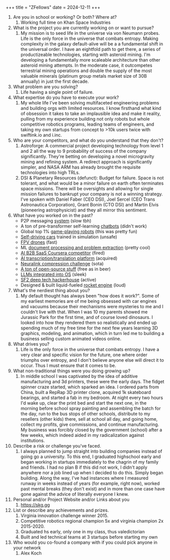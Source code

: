 +++
title = "ZFellows"
date = 2024-12-11
+++

1. Are you in school or working? Or both? Where at?
   1. Working full time on Khan Space Industries
2. What is the project you are currently working on or want to pursue?
   1. My mission is to seed life in the universe via von Neumann probes. Life is the only force in the universe that combats entropy. Making complexity in the galaxy default-alive will be a a fundamental shift in the universal order. I have an eightfold path to get there, a series of productizeable technologies, starting with asteroid mining. I'm developing a fundamentally more scaleable architecture than other asteroid mining attempts. In the moderate case, it outcompetes terrestrial mining operations and double the supply of the most valuable minerals (platinum group metals market size of 30B annually) in just the first decade.
3. What problem are you solving?
   1. Life having a single point of failure.
4. What expertise do you have to execute your work?
   1. My whole life I've been solving multifaceted engineering problems and building orgs with limited resources. I know firsthand what kind of obsession it takes to take an implausible idea and make it reality, pulling from my experience building not only robots but whole competitive robotics programs, leading teams of engineers, and taking my own startups from concept to >10k users twice with swiftink.io and i.inc.
5. Who are your competitors, and what do you understand that they don't?
   1. Astroforge: A commercial project developing technology from level 1 and 2 all the way to 9 probability of success of the company significantly. They're betting on developing a novel microgravity mining and refining system. A redirect approach is significantly simpler, and NASA ARM has already brought the requisite technologies into high TRLs.
   2. DSI & Planetary Resources (defunct): Budget for failure. Space is not tolerant, and what would be a minor failure on earth often terminates space missions. There will be oversights and allowing for single mission failures to bankrupt your company is not a winning strategy. I've spoken with Daniel Faber (CEO DSI), Joel Sercel (CEO Trans Astronautica Corporation), Grant Bonin (CTO DSI) and Martin Elvis (pioneering astrophysicist) and they all mirror this sentiment.
6. What have you worked on in the past?
   - P2P messaging [system](https://github.com/djmango/pyddle) (slow tbh)
   - A ton of pre-transformer self-learning [chatbots](https://github.com/djmango/the-benjamin-project) (didn't work)
   - Global top 1% [game-playing robots](https://github.com/djmango/korvex) (this was pretty fun)
   - [Self-driving cars](https://youtu.be/pLDMhNwsbwI?si=olO68hEVxFpDS1t4) trained in simulation (unsafe)
   - [FPV drones](https://youtu.be/b7MsTlukhV8?si=NmKNjW-uj_2dV5ZC) (fast)
   - ML [document processing and problem extraction](https://getonder.com) (pretty cool)
   - [AI B2B SaaS Coursera competitor](https://jeeny.ai) (fired)
   - [AI transcription/translation platform](https://swiftink.io) (acquired)
   - [Neuralink compression challenge](https://github.com/djmango/smallbrain) (sota)
   - [A ton of open-source stuff](https://github.com/djmango/obsidian-transcription) (free as in beer)
   - [LLMs integrated into OS](https://i.inc) (sleek)
   - [SF2 deep tech hackerhouse](https://sf2.sh) (active)
   - Designed & built liquid-fueled [rocket engine](https://x.com/sulaimanghori/status/1861261036407661046) (loud)
7. What's the nerdiest thing about you?
   1. My default thought has always been "how does it work?". Some of my earliest memories are of me being obsessed with car engines and vacuums because their mechanisms were mysteries to me and I couldn't live with that. When I was 10 my parents showed me Jurassic Park for the first time, and of course loved dinosaurs. I looked into how they rendered them so realistically and ended up spending much of my free time for the next few years learning 3D graphics, modeling, and animation, which in turn led me to building a business selling custom animated videos online.
8. What drives you?
   1. Life is the only force in the universe that combats entropy. I have a very clear and specific vision for the future, one where order triumphs over entropy, and I don't believe anyone else will direct it to occur. Thus I must ensure that it comes to be.
9. What non-traditional things were you doing growing up?
   1. In middle school I was captivated by the idea of additive manufacturing and 3d printers, these were the early days. The fidget spinner craze started, which sparked an idea. I ordered parts from China, built a RepRap 3D printer clone, acquired 1k skateboard bearings, and started a fab in my bedroom. At night every two hours I'd wake up, clear the print bed and start the next one, in the morning before school spray painting and assembling the batch for the day, run to the bus stops of other schools, distribute to my resellers (other kids) there, sell at school all day, and going home, collect my profits, give commissions, and continue manufacturing. My business was forcibly closed by the government (school) after a few weeks, which indeed aided in my radicalization against institutions.
10. Describe a risk or challenge you've faced.
    1. I always planned to jump straight into building companies instead of going go a university. To this end, I graduated highschool early and began working in startups immediately to the chagrin of my family and friends. I had no plan B if this did not work, I didn't apply anywhere nor a job lined up when I decided to do this. Simply began building. Along the way, I've had instances where I measured runway in weeks instead of years (for example, right now), worked past mental breaks (they don't exist) and in more than one case have gone against the advice of literally everyone I knew.
11. Personal and/or Project Website and/or Links about you
    1. https://skg.gg
12. List or describe any achievements and prizes.
    1. Virginia innovation challenge winner 2015.
    2. Competitive robotics regional champion 5x and virginia champion 2x 2015-2020.
    3. Graduated hs early, only one in my class, thus valedictorian
    4. Built and led technical teams at 3 startups before starting my own
13. Who would you co-found a company with if you could pick anyone in your network
    1. Alex Koch
